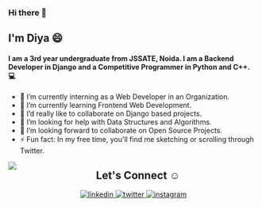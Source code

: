 ### Hi there 👋

## I'm Diya 😄
<!--
[![linkedin badge](https://img.shields.io/badge/diyajaiswal11-30302f?style=flat&logo=linkedin)](https://www.linkedin.com/in/diyajaiswal11)
[![twitter badge](https://img.shields.io/badge/@diyajaiswal_11-30302f?style=flat&logo=twitter)](https://twitter.com/diyajaiswal_11)
[![Gmail Badge](https://img.shields.io/badge/shubhijaiswal2000@gmail.com-30302f?style=flat&logo=Gmail&logoColor=red)](mailto:shubhijaiswal2000@gmail.com)
-->
#### I am a 3rd year undergraduate from JSSATE, Noida. I am a Backend Developer in Django and a Competitive Programmer in Python and C++. 💻

- 🔭 I’m currently interning as a Web Developer in an Organization.
- 🌱 I’m currently learning Frontend Web Development.
- 👯 I’d really like to collaborate on Django based projects.
- 🤔 I’m looking for help with Data Structures and Algorithms.
- 💬 I’m looking forward to collaborate on Open Source Projects.
- ⚡ Fun fact: In my free time, you'll find me sketching or scrolling through Twitter.


<img align="left" src="https://github-readme-stats.vercel.app/api?username=diyajaiswal11&show_icons=true&hide_border=false"/>


<h2 align="center" >Let's Connect ☺️</h2>
<div align="center">
<a href="https://www.linkedin.com/in/diyajaiswal11/" target="_blank">
<img src=https://img.shields.io/badge/linkedin-%231E77B5.svg?&style=for-the-badge&logo=linkedin&logoColor=white alt=linkedin style="margin-bottom: 5px;" />
</a>
<a href="https://twitter.com/diyajaiswal_11" target="_blank">
<img src=https://img.shields.io/badge/twitter-%2300acee.svg?&style=for-the-badge&logo=twitter&logoColor=white alt=twitter style="margin-bottom: 5px;" />
</a>
<a href="mailto:shubhijaiswal2000@gmail.com/?hl=en" target="_blank">
<img src=https://img.shields.io/badge/gmail-%23000000.svg?&style=for-the-badge&logo=gmail&logoColor=red alt=instagram style="margin-bottom: 5px;" />
</a> 
</div>  
